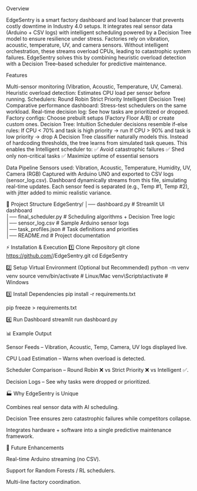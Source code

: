 Overview

EdgeSentry is a smart factory dashboard and load balancer that prevents costly downtime in Industry 4.0 setups.
It integrates real sensor data (Arduino + CSV logs) with intelligent scheduling powered by a Decision Tree model to ensure resilience under stress.
Factories rely on vibration, acoustic, temperature, UV, and camera sensors. Without intelligent orchestration, these streams overload CPUs, leading to catastrophic system failures.
EdgeSentry solves this by combining heuristic overload detection with a Decision Tree–based scheduler for predictive maintenance.

Features

Multi-sensor monitoring (Vibration, Acoustic, Temperature, UV, Camera).
Heuristic overload detection: Estimates CPU load per sensor before running.
Schedulers:
Round Robin
Strict Priority
Intelligent (Decision Tree)
Comparative performance dashboard: Stress-test schedulers on the same workload.
Real-time decision log: See how tasks are prioritized or dropped.
Factory configs: Choose prebuilt setups (Factory Floor A/B) or create custom ones.
Decision Tree: Intuition
Scheduler decisions resemble if-else rules:
If CPU < 70% and task is high priority → run
If CPU > 90% and task is low priority → drop
A Decision Tree classifier naturally models this.
Instead of hardcoding thresholds, the tree learns from simulated task queues.
This enables the Intelligent scheduler to:
✅ Avoid catastrophic failures
✅ Shed only non-critical tasks
✅ Maximize uptime of essential sensors

Data Pipeline
Sensors used: Vibration, Acoustic, Temperature, Humidity, UV, Camera (RGB)
Captured with Arduino UNO and exported to CSV logs (sensor_log.csv).
Dashboard dynamically streams from this file, simulating real-time updates.
Each sensor feed is separated (e.g., Temp #1, Temp #2), with jitter added to mimic realistic variance.

📂 Project Structure
EdgeSentry/
│── dashboard.py          # Streamlit UI dashboard  
│── final_scheduler.py    # Scheduling algorithms + Decision Tree logic  
│── sensor_log.csv        # Sample Arduino sensor logs  
│── task_profiles.json    # Task definitions and priorities  
│── README.md             # Project documentation  

⚡ Installation & Execution
1️⃣ Clone Repository
git clone https://github.com/<your-username>/EdgeSentry.git
cd EdgeSentry

2️⃣ Setup Virtual Environment (Optional but Recommended)
python -m venv venv
source venv/bin/activate     # Linux/Mac
venv\Scripts\activate        # Windows

3️⃣ Install Dependencies
pip install -r requirements.txt

pip freeze > requirements.txt

4️⃣ Run Dashboard
streamlit run dashboard.py

📊 Example Output

Sensor Feeds – Vibration, Acoustic, Temp, Camera, UV logs displayed live.

CPU Load Estimation – Warns when overload is detected.

Scheduler Comparison – Round Robin ❌ vs Strict Priority ❌ vs Intelligent ✅.

Decision Logs – See why tasks were dropped or prioritized.

🏭 Why EdgeSentry is Unique

Combines real sensor data with AI scheduling.

Decision Tree ensures zero catastrophic failures while competitors collapse.

Integrates hardware + software into a single predictive maintenance framework.

📌 Future Enhancements

Real-time Arduino streaming (no CSV).

Support for Random Forests / RL schedulers.

Multi-line factory coordination.
